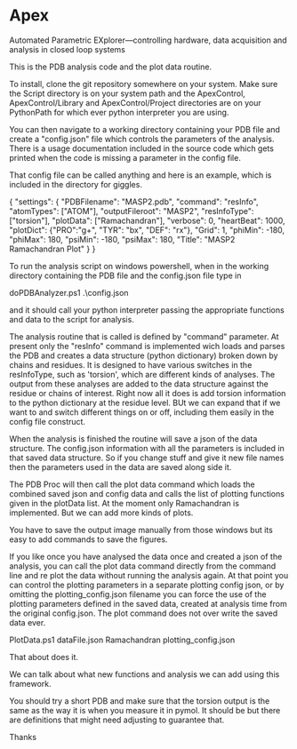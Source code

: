 # Apex
Automated Parametric EXplorer—controlling hardware, data acquisition and analysis in closed loop systems

This is the PDB analysis code and the plot data routine. 

To install, clone the git repository somewhere on your system.  Make sure the Script directory is on your system path and the ApexControl, ApexControl/Library and ApexControl/Project directories are on your PythonPath for which ever python interpreter you are using. 

You can then navigate to a working directory containing your PDB file and create a "config.json" file which controls the parameters of the analysis.  There is a usage documentation included in the source code which gets printed when the code is missing a parameter in the config file. 

That config file can be called anything and here is an example, which is included in the directory for giggles.

{
    "settings": {
	"PDBFilename": "MASP2.pdb",
    "command": "resInfo",
	"atomTypes": ["ATOM"],
    "outputFileroot": "MASP2",
    "resInfoType": ["torsion"],
	"plotData": ["Ramachandran"],
    "verbose": 0,
	"heartBeat": 1000,
	"plotDict": {"PRO":"g+", "TYR": "bx", "DEF": "rx"},
	"Grid": 1,
	"phiMin": -180, 
	"phiMax":  180, 
	"psiMin": -180, 
	"psiMax":  180,
	"Title": "MASP2 Ramachandran Plot"
        }
}


To run the analysis script on windows powershell, when in the working directory containing the PDB file and the config.json file type in 

doPDBAnalyzer.ps1 .\config.json

and it should call your python interpreter passing the appropriate functions and data to the script for analysis. 

The analysis routine that is called is defined by "command" parameter. At present only the "resInfo" command is implemented wich loads and parses the PDB and creates a data structure (python dictionary) broken down by chains and residues.  It is designed to have various switches in the resInfoType, such as 'torsion', which are different kinds of analyses. The output from these analyses are added to the data structure against the residue or chains of interest. Right now all it does is add torsion information to the python dictionary at the residue level.  BUt we can expand that if we want to and switch different things on or off, including them easily in the config file construct.

When the analysis is finished the routine will save a json of the data structure. The config.json information with all the parameters is included in that saved data structure. So if you change stuff and give it new file names then the parameters used in the data are saved along side it. 

The PDB Proc will then call the plot data command which loads the combined saved json and config data and calls the list of plotting functions given in the plotData list. At the moment only Ramachandran is implemented. But we can add more kinds of plots. 

You have to save the output image manually from those windows but its easy to add commands to save the figures. 

If you like once you have analysed the data once and created a json of the analysis, you can call the plot data command directly from the command line and re plot the data without running the analysis again. At that point you can control the plotting parameters in a separate plotting config json, or by omitting the plotting_config.json filename you can force the use of the plotting parameters defined in the saved data, created at analysis time from the original config.json.  The plot command does not over write the saved data ever. 

PlotData.ps1 dataFile.json Ramachandran plotting_config.json

That about does it. 

We can talk about what new functions and analysis we can add using this framework.

You should try a short PDB and make sure that the torsion output is the same as the way it is when you measure it in pymol. It should be but there are definitions that might need adjusting to guarantee that. 

Thanks



